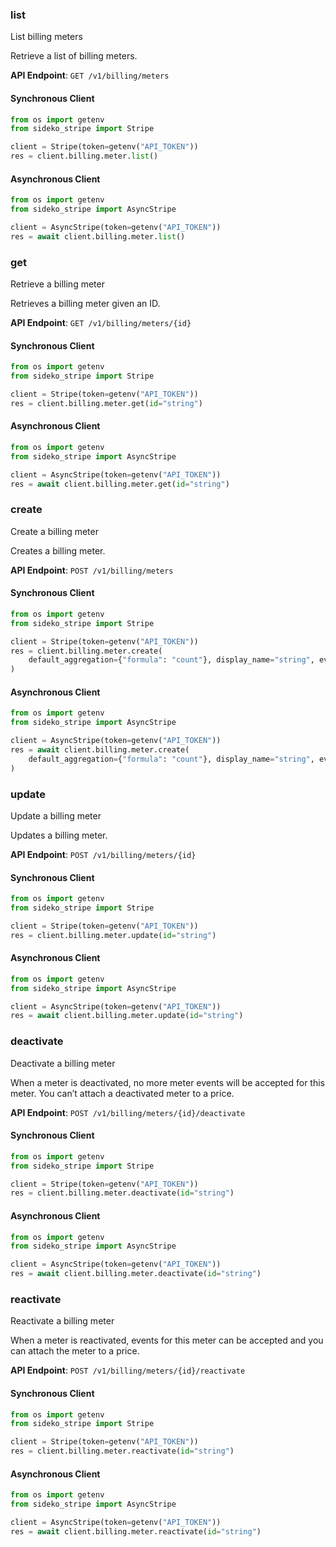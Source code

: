 
### list <a name="list"></a>
List billing meters

<p>Retrieve a list of billing meters.</p>

**API Endpoint**: `GET /v1/billing/meters`

#### Synchronous Client

```python
from os import getenv
from sideko_stripe import Stripe

client = Stripe(token=getenv("API_TOKEN"))
res = client.billing.meter.list()
```

#### Asynchronous Client

```python
from os import getenv
from sideko_stripe import AsyncStripe

client = AsyncStripe(token=getenv("API_TOKEN"))
res = await client.billing.meter.list()
```

### get <a name="get"></a>
Retrieve a billing meter

<p>Retrieves a billing meter given an ID.</p>

**API Endpoint**: `GET /v1/billing/meters/{id}`

#### Synchronous Client

```python
from os import getenv
from sideko_stripe import Stripe

client = Stripe(token=getenv("API_TOKEN"))
res = client.billing.meter.get(id="string")
```

#### Asynchronous Client

```python
from os import getenv
from sideko_stripe import AsyncStripe

client = AsyncStripe(token=getenv("API_TOKEN"))
res = await client.billing.meter.get(id="string")
```

### create <a name="create"></a>
Create a billing meter

<p>Creates a billing meter.</p>

**API Endpoint**: `POST /v1/billing/meters`

#### Synchronous Client

```python
from os import getenv
from sideko_stripe import Stripe

client = Stripe(token=getenv("API_TOKEN"))
res = client.billing.meter.create(
    default_aggregation={"formula": "count"}, display_name="string", event_name="string"
)
```

#### Asynchronous Client

```python
from os import getenv
from sideko_stripe import AsyncStripe

client = AsyncStripe(token=getenv("API_TOKEN"))
res = await client.billing.meter.create(
    default_aggregation={"formula": "count"}, display_name="string", event_name="string"
)
```

### update <a name="update"></a>
Update a billing meter

<p>Updates a billing meter.</p>

**API Endpoint**: `POST /v1/billing/meters/{id}`

#### Synchronous Client

```python
from os import getenv
from sideko_stripe import Stripe

client = Stripe(token=getenv("API_TOKEN"))
res = client.billing.meter.update(id="string")
```

#### Asynchronous Client

```python
from os import getenv
from sideko_stripe import AsyncStripe

client = AsyncStripe(token=getenv("API_TOKEN"))
res = await client.billing.meter.update(id="string")
```

### deactivate <a name="deactivate"></a>
Deactivate a billing meter

<p>When a meter is deactivated, no more meter events will be accepted for this meter. You can’t attach a deactivated meter to a price.</p>

**API Endpoint**: `POST /v1/billing/meters/{id}/deactivate`

#### Synchronous Client

```python
from os import getenv
from sideko_stripe import Stripe

client = Stripe(token=getenv("API_TOKEN"))
res = client.billing.meter.deactivate(id="string")
```

#### Asynchronous Client

```python
from os import getenv
from sideko_stripe import AsyncStripe

client = AsyncStripe(token=getenv("API_TOKEN"))
res = await client.billing.meter.deactivate(id="string")
```

### reactivate <a name="reactivate"></a>
Reactivate a billing meter

<p>When a meter is reactivated, events for this meter can be accepted and you can attach the meter to a price.</p>

**API Endpoint**: `POST /v1/billing/meters/{id}/reactivate`

#### Synchronous Client

```python
from os import getenv
from sideko_stripe import Stripe

client = Stripe(token=getenv("API_TOKEN"))
res = client.billing.meter.reactivate(id="string")
```

#### Asynchronous Client

```python
from os import getenv
from sideko_stripe import AsyncStripe

client = AsyncStripe(token=getenv("API_TOKEN"))
res = await client.billing.meter.reactivate(id="string")
```
